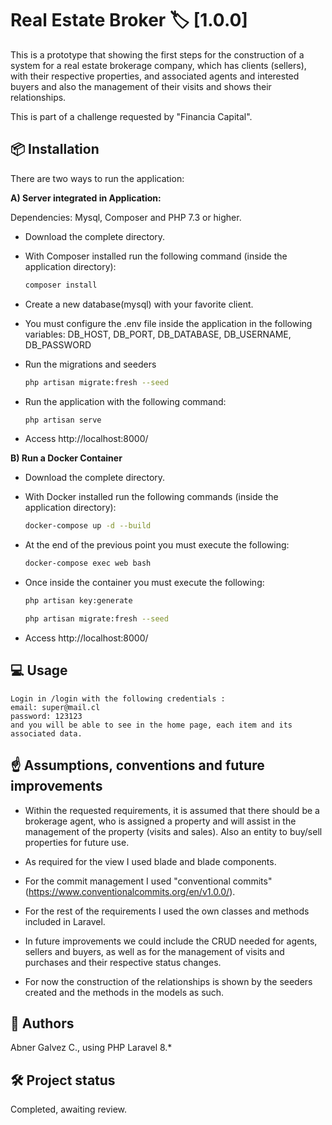 # Real Estate Broker  🏷️ [1.0.0]

This is a prototype that showing the first steps for the construction of a system for a real estate brokerage company, which has clients (sellers), with their respective properties, and associated agents and interested buyers and also the management of their visits and shows their relationships.

This is part of a challenge requested by "Financia Capital".


## 📦 Installation

There are two ways to run the application:

**A) Server integrated in Application:**

Dependencies: Mysql, Composer and PHP 7.3 or higher.

- Download the complete directory.

- With Composer installed run the following command (inside the application directory):
    ```bash
    composer install
    ```
- Create a new database(mysql) with your favorite client.
- You must configure the .env file inside the application in the following variables:
    DB_HOST, DB_PORT, DB_DATABASE, DB_USERNAME, DB_PASSWORD
- Run the migrations and seeders
    ```bash
    php artisan migrate:fresh --seed
    ```
- Run the application with the following command:
    ```bash
    php artisan serve
    ```

- Access http://localhost:8000/


**B) Run a Docker Container**

- Download the complete directory.

- With Docker installed run the following commands (inside the application directory):
    ```bash
    docker-compose up -d --build
    ```
- At the end of the previous point you must execute the following:
    ```bash
    docker-compose exec web bash
    ```
- Once inside the container you must execute the following:
    ```bash
    php artisan key:generate 
    
    php artisan migrate:fresh --seed
    ```

- Access http://localhost:8000/

## 💻 Usage

    Login in /login with the following credentials : 
    email: super@mail.cl
    password: 123123
    and you will be able to see in the home page, each item and its associated data. 

## ☝ Assumptions, conventions and future improvements

- Within the requested requirements, it is assumed that there should be a brokerage agent, who is assigned a property and will assist in the management of the property (visits and sales).
Also an entity to buy/sell properties for future use.

- As required for the view I used blade and blade components.
- For the commit management I used "conventional commits" (https://www.conventionalcommits.org/en/v1.0.0/).
- For the rest of the requirements I used the own classes and methods included in Laravel.

- In future improvements we could include the CRUD needed for agents, sellers and buyers, as well as for the management of visits and purchases and their respective status changes.
- For now the construction of the relationships is shown by the seeders created and the methods in the models as such.

## 👥 Authors

Abner Galvez C., using PHP Laravel 8.*

## 🛠️ Project status

Completed, awaiting review.